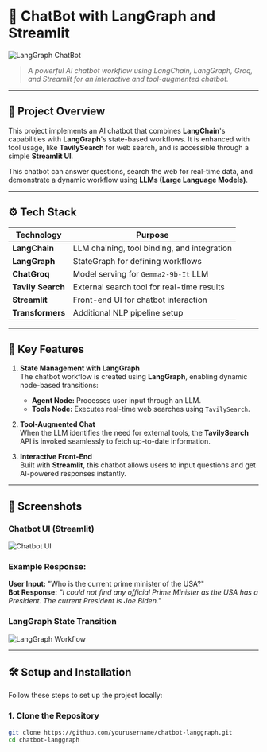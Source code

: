 # 🚀 **ChatBot with LangGraph and Streamlit**

![LangGraph ChatBot](https://drive.google.com/drive/folders/1bew1l_FDsl0t1boozq8oOjVuDt1CbdiN)  
> *A powerful AI chatbot workflow using LangChain, LangGraph, Groq, and Streamlit for an interactive and tool-augmented chatbot.*

---

## 📌 **Project Overview**

This project implements an AI chatbot that combines **LangChain**'s capabilities with **LangGraph**'s state-based workflows. It is enhanced with tool usage, like **TavilySearch** for web search, and is accessible through a simple **Streamlit UI**.

This chatbot can answer questions, search the web for real-time data, and demonstrate a dynamic workflow using **LLMs (Large Language Models)**.

---

## ⚙️ **Tech Stack**

| **Technology**            | **Purpose**                                 |
|----------------------------|---------------------------------------------|
| **LangChain**             | LLM chaining, tool binding, and integration |
| **LangGraph**             | StateGraph for defining workflows           |
| **ChatGroq**              | Model serving for `Gemma2-9b-It` LLM        |
| **Tavily Search**         | External search tool for real-time results  |
| **Streamlit**             | Front-end UI for chatbot interaction        |
| **Transformers**          | Additional NLP pipeline setup               |

---

## 🧠 **Key Features**

1. **State Management with LangGraph**  
   The chatbot workflow is created using **LangGraph**, enabling dynamic node-based transitions:
   - **Agent Node:** Processes user input through an LLM.  
   - **Tools Node:** Executes real-time web searches using `TavilySearch`.  

2. **Tool-Augmented Chat**  
   When the LLM identifies the need for external tools, the **TavilySearch** API is invoked seamlessly to fetch up-to-date information.

3. **Interactive Front-End**  
   Built with **Streamlit**, this chatbot allows users to input questions and get AI-powered responses instantly.

---

## 📸 **Screenshots**

### Chatbot UI (Streamlit)
![Chatbot UI](https://via.placeholder.com/800x400?text=Streamlit+ChatBot+UI)

### Example Response:
**User Input:** "Who is the current prime minister of the USA?"  
**Bot Response:** *"I could not find any official Prime Minister as the USA has a President. The current President is Joe Biden."*

### LangGraph State Transition
![LangGraph Workflow](https://via.placeholder.com/800x400?text=LangGraph+State+Graph)

---

## 🛠️ **Setup and Installation**

Follow these steps to set up the project locally:

### 1. **Clone the Repository**
```bash
git clone https://github.com/yourusername/chatbot-langgraph.git
cd chatbot-langgraph
